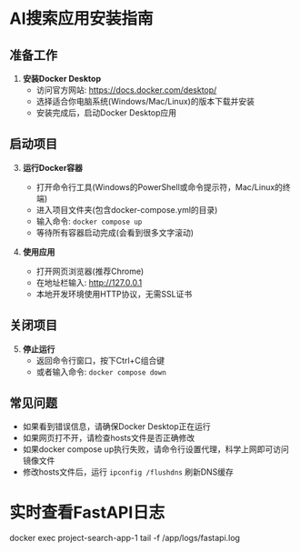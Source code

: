 # AI搜索应用安装指南

## 准备工作

1. **安装Docker Desktop**
   - 访问官方网站: https://docs.docker.com/desktop/
   - 选择适合你电脑系统(Windows/Mac/Linux)的版本下载并安装
   - 安装完成后，启动Docker Desktop应用


## 启动项目

3. **运行Docker容器**
   - 打开命令行工具(Windows的PowerShell或命令提示符，Mac/Linux的终端)
   - 进入项目文件夹(包含docker-compose.yml的目录)
   - 输入命令: `docker compose up`
   - 等待所有容器启动完成(会看到很多文字滚动)

4. **使用应用**
   - 打开网页浏览器(推荐Chrome)
   - 在地址栏输入: http://127.0.0.1
   - 本地开发环境使用HTTP协议，无需SSL证书

## 关闭项目

5. **停止运行**
   - 返回命令行窗口，按下Ctrl+C组合键
   - 或者输入命令: `docker compose down`

## 常见问题

- 如果看到错误信息，请确保Docker Desktop正在运行
- 如果网页打不开，请检查hosts文件是否正确修改
- 如果docker compose up执行失败，请命令行设置代理，科学上网即可访问镜像文件
- 修改hosts文件后，运行 `ipconfig /flushdns` 刷新DNS缓存


# 实时查看FastAPI日志
docker exec project-search-app-1 tail -f /app/logs/fastapi.log


